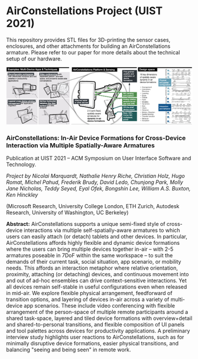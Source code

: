 # AirConstellations Project (UIST 2021)

This repository provides STL files for 3D-printing the sensor cases, enclosures, and other attachments for building an AirConstellations armature. Please refer to our paper for more details about the technical setup of our hardware.

![Visual overview of the AirConstellations project](https://github.com/nicmarquardt/airconstellations/blob/main/Figures/Overview.png?raw=true)

### AirConstellations: In-Air Device Formations for Cross-Device Interaction via Multiple Spatially-Aware Armatures
Publication at UIST 2021 – ACM Symposium on User Interface Software and Technology.

_Project by Nicolai Marquardt, Nathalie Henry Riche, Christian Holz, Hugo Romat, Michel Pahud, Frederik Brudy, David Ledo, Chunjong Park, Molly Jane Nicholas, Teddy Seyed, Eyal Ofek, Bongshin Lee, William A.S. Buxton, Ken Hinckley_

(Microsoft Research, University College London, ETH Zurich, Autodesk Research, University of Washington, UC Berkeley)

**Abstract:** AirConstellations supports a unique semi-fixed style of cross-device interactions via multiple self-spatially-aware armatures to which users can easily attach (or detach) tablets and other devices. In particular, AirConstellations affords highly flexible and dynamic device formations where the users can bring multiple devices together in-air – with 2-5 armatures poseable in 7DoF within the same workspace – to suit the demands of their current task, social situation, app scenario, or mobility needs. This affords an interaction metaphor where relative orientation, proximity, attaching (or detaching) devices, and continuous movement into and out of ad-hoc ensembles can drive context-sensitive interactions. Yet all devices remain self-stable in useful configurations even when released in mid-air. We explore flexible physical arrangement, feedforward of transition options, and layering of devices in-air across a variety of multi-device app scenarios. These include video conferencing with flexible arrangement of the person-space of multiple remote participants around a shared task-space, layered and tiled device formations with overview+detail and shared-to-personal transitions, and flexible composition of UI panels and tool palettes across devices for productivity applications. A preliminary interview study highlights user reactions to AirConstellations, such as for minimally disruptive device formations, easier physical transitions, and balancing "seeing and being seen" in remote work.
